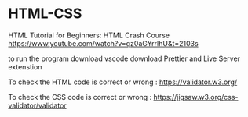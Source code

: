# HTML-CSS


HTML Tutorial for Beginners: HTML Crash Course
https://www.youtube.com/watch?v=qz0aGYrrlhU&t=2103s

to run the program
download vscode
download Prettier  and Live Server extenstion


To check the HTML code is correct or wrong :  https://validator.w3.org/

To check the CSS code is correct or wrong : https://jigsaw.w3.org/css-validator/validator
